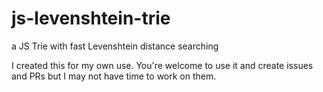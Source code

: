 # js-levenshtein-trie
a JS Trie with fast Levenshtein distance searching

I created this for my own use.  You're welcome to use it and create issues and PRs but I may not have time to work on them.
